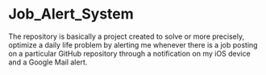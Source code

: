 # Job_Alert_System
The repository is basically a project created to solve or more precisely, optimize a daily life problem by alerting me whenever there is a job posting on a particular GitHub  repository through a notification on my iOS device and a Google Mail alert. 
